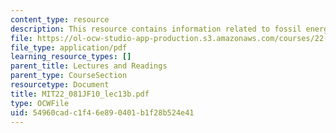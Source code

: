 ```yaml
---
content_type: resource
description: This resource contains information related to fossil energy III.
file: https://ol-ocw-studio-app-production.s3.amazonaws.com/courses/22-081j-introduction-to-sustainable-energy-fall-2010/54960cadc1f46e890401b1f28b524e41_MIT22_081JF10_lec13b.pdf
file_type: application/pdf
learning_resource_types: []
parent_title: Lectures and Readings
parent_type: CourseSection
resourcetype: Document
title: MIT22_081JF10_lec13b.pdf
type: OCWFile
uid: 54960cad-c1f4-6e89-0401-b1f28b524e41
---
```

